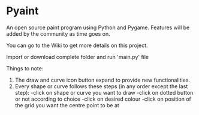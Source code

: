 # Pyaint
An open source paint program using Python and Pygame. Features will be added by the community as time goes on.

You can go to the Wiki to get more details on this project.

Import or download complete folder and run 'main.py' file

Things to note:
1) The draw and curve icon button expand to provide new functionalities.
2) Every shape or curve follows these steps (in any order except the last step):
      -click on shape or curve you want to draw
      -click on dotted button or not according to choice
      -click on desired colour
      -click on position of the grid you want the centre point to be at
